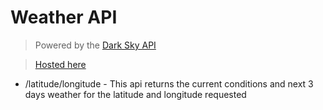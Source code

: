 # Weather API

> Powered by the [Dark Sky API](https://darksky.net/dev)

> [Hosted here](https://api.jajjferris.com/weather)

* /latitude/longitude - This api returns the current conditions and next 3 days weather for the latitude and longitude requested
